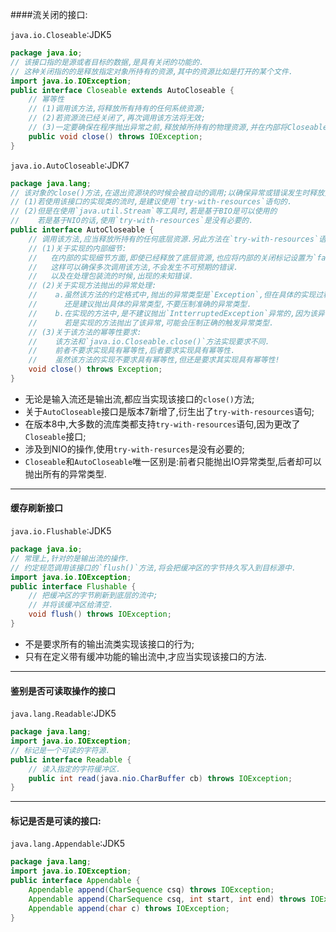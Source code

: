 ####流关闭的接口:  

`java.io.Closeable`:JDK5  
```java
package java.io;
// 该接口指的是源或者目标的数据,是具有关闭的功能的.  
// 这种关闭指的的是释放指定对象所持有的资源,其中的资源比如是打开的某个文件.  
import java.io.IOException;
public interface Closeable extends AutoCloseable {
    // 幂等性
    // (1)调用该方法,将释放所有持有的任何系统资源;  
    // (2)若资源流已经关闭了,再次调用该方法将无效;  
    // (3)一定要确保在程序抛出异常之前,释放掉所持有的物理资源,并在内部将Closeable标记为false;  
    public void close() throws IOException;
}
```  
`java.io.AutoCloseable`:JDK7  
```java
package java.lang;
// 该对象的close()方法,在退出资源块的时候会被自动的调用;以确保异常或错误发生时释放资源.  
// (1)若使用该接口的实现类的流时,是建议使用`try-with-resources`语句的.  
// (2)但是在使用`java.util.Stream`等工具时,若是基于BIO是可以使用的
//    若是基于NIO的话,使用`try-with-resources`是没有必要的.
public interface AutoCloseable {
    // 调用该方法,应当释放所持有的任何底层资源.另此方法在`try-with-resources`语句中会别自动的调用.  
    // (1)关于实现的内部细节:  
    //   在内部的实现细节方面,即使已经释放了底层资源,也应将内部的关闭标记设置为`false`.  
    //   这样可以确保多次调用该方法,不会发生不可预期的错误.
    //   以及在处理包装流的时候,出现的未知错误.  
    // (2)关于实现方法抛出的异常处理:  
    //    a.虽然该方法的约定格式中,抛出的异常类型是`Exception`,但在具体的实现过程中,
    //      还是建议抛出具体的异常类型,不要压制准确的异常类型.  
    //    b.在实现的方法中,是不建议抛出`IntterruptedException`异常的,因为该异常和线程的中断状态交互,
    //      若是实现的方法抛出了该异常,可能会压制正确的触发异常类型.
    // (3)关于该方法的幂等性要求:  
    //    该方法和`java.io.Closeable.close()`方法实现要求不同.
    //    前者不要求实现具有幂等性,后者要求实现具有幂等性.
    //    虽然该方法的实现不要求具有幂等性,但还是要求其实现具有幂等性!
    void close() throws Exception;
}
```  
- 无论是输入流还是输出流,都应当实现该接口的`close()`方法;  
- 关于`AutoCloseable`接口是版本7新增了,衍生出了`try-with-resources`语句;  
- 在版本8中,大多数的流库类都支持`try-with-resources`语句,因为更改了`Closeable`接口;  
- 涉及到NIO的操作,使用`try-with-resurces`是没有必要的;  
- `Closeable`和`AutoCloseable`唯一区别是:前者只能抛出IO异常类型,后者却可以抛出所有的异常类型.  

---

#### 缓存刷新接口

`java.io.Flushable`:JDK5  
```java
package java.io;
// 常理上,针对的是输出流的操作.  
// 约定规范调用该接口的`flush()`方法,将会把缓冲区的字节持久写入到目标源中.  
import java.io.IOException;
public interface Flushable {
    // 把缓冲区的字节刷新到底层的流中;
    // 并将该缓冲区给清空.  
    void flush() throws IOException;
}
```  
- 不是要求所有的输出流类实现该接口的行为;  
- 只有在定义带有缓冲功能的输出流中,才应当实现该接口的方法.  

---

#### 鉴别是否可读取操作的接口

`java.lang.Readable`:JDK5  
```java
package java.lang;
import java.io.IOException;
// 标记是一个可读的字符源.
public interface Readable {
    // 读入指定的字符缓冲区.  
    public int read(java.nio.CharBuffer cb) throws IOException;
}
```

---

#### 标记是否是可读的接口:  

`java.lang.Appendable`:JDK5  
```java
package java.lang;
import java.io.IOException;
public interface Appendable {
    Appendable append(CharSequence csq) throws IOException;
    Appendable append(CharSequence csq, int start, int end) throws IOException;
    Appendable append(char c) throws IOException;
}
```  
